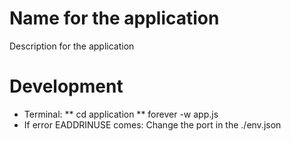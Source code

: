 # Name for the application
Description for the application

# Development
* Terminal:
** cd application
** forever -w app.js
* If error EADDRINUSE comes: Change the port in the ./env.json

